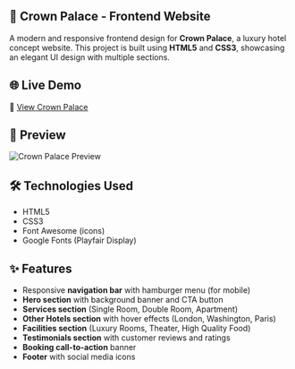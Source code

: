## 👑 Crown Palace - Frontend Website

A modern and responsive frontend design for **Crown Palace**, a luxury hotel concept website. This project is built using **HTML5** and **CSS3**, showcasing an elegant UI design with multiple sections.

## 🌐 Live Demo
🔗 [View Crown Palace](https://hashirsajid58200p.github.io/crown-palace-frontend/)

## 👀 Preview
![Crown Palace Preview](preview.png)

## 🛠️ Technologies Used
- HTML5  
- CSS3  
- Font Awesome (icons)  
- Google Fonts (Playfair Display)  

## ✨ Features
- Responsive **navigation bar** with hamburger menu (for mobile)  
- **Hero section** with background banner and CTA button  
- **Services section** (Single Room, Double Room, Apartment)  
- **Other Hotels section** with hover effects (London, Washington, Paris)  
- **Facilities section** (Luxury Rooms, Theater, High Quality Food)  
- **Testimonials section** with customer reviews and ratings  
- **Booking call-to-action** banner  
- **Footer** with social media icons
